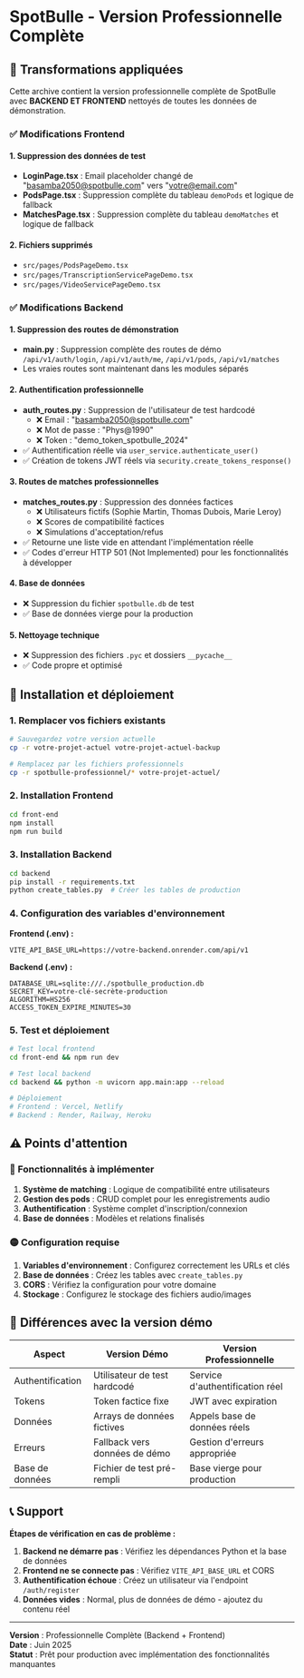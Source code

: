 # SpotBulle - Version Professionnelle Complète

## 🎯 Transformations appliquées

Cette archive contient la version professionnelle complète de SpotBulle avec **BACKEND ET FRONTEND** nettoyés de toutes les données de démonstration.

### ✅ Modifications Frontend

#### 1. Suppression des données de test
- **LoginPage.tsx** : Email placeholder changé de "basamba2050@spotbulle.com" vers "votre@email.com"
- **PodsPage.tsx** : Suppression complète du tableau `demoPods` et logique de fallback
- **MatchesPage.tsx** : Suppression complète du tableau `demoMatches` et logique de fallback

#### 2. Fichiers supprimés
- `src/pages/PodsPageDemo.tsx`
- `src/pages/TranscriptionServicePageDemo.tsx` 
- `src/pages/VideoServicePageDemo.tsx`

### ✅ Modifications Backend

#### 1. Suppression des routes de démonstration
- **main.py** : Suppression complète des routes de démo `/api/v1/auth/login`, `/api/v1/auth/me`, `/api/v1/pods`, `/api/v1/matches`
- Les vraies routes sont maintenant dans les modules séparés

#### 2. Authentification professionnelle
- **auth_routes.py** : Suppression de l'utilisateur de test hardcodé
  - ❌ Email : "basamba2050@spotbulle.com"
  - ❌ Mot de passe : "Phys@1990"  
  - ❌ Token : "demo_token_spotbulle_2024"
- ✅ Authentification réelle via `user_service.authenticate_user()`
- ✅ Création de tokens JWT réels via `security.create_tokens_response()`

#### 3. Routes de matches professionnelles
- **matches_routes.py** : Suppression des données factices
  - ❌ Utilisateurs fictifs (Sophie Martin, Thomas Dubois, Marie Leroy)
  - ❌ Scores de compatibilité factices
  - ❌ Simulations d'acceptation/refus
- ✅ Retourne une liste vide en attendant l'implémentation réelle
- ✅ Codes d'erreur HTTP 501 (Not Implemented) pour les fonctionnalités à développer

#### 4. Base de données
- ❌ Suppression du fichier `spotbulle.db` de test
- ✅ Base de données vierge pour la production

#### 5. Nettoyage technique
- ❌ Suppression des fichiers `.pyc` et dossiers `__pycache__`
- ✅ Code propre et optimisé

## 🚀 Installation et déploiement

### 1. Remplacer vos fichiers existants
```bash
# Sauvegardez votre version actuelle
cp -r votre-projet-actuel votre-projet-actuel-backup

# Remplacez par les fichiers professionnels
cp -r spotbulle-professionnel/* votre-projet-actuel/
```

### 2. Installation Frontend
```bash
cd front-end
npm install
npm run build
```

### 3. Installation Backend
```bash
cd backend
pip install -r requirements.txt
python create_tables.py  # Créer les tables de production
```

### 4. Configuration des variables d'environnement

**Frontend (.env) :**
```
VITE_API_BASE_URL=https://votre-backend.onrender.com/api/v1
```

**Backend (.env) :**
```
DATABASE_URL=sqlite:///./spotbulle_production.db
SECRET_KEY=votre-clé-secrète-production
ALGORITHM=HS256
ACCESS_TOKEN_EXPIRE_MINUTES=30
```

### 5. Test et déploiement
```bash
# Test local frontend
cd front-end && npm run dev

# Test local backend  
cd backend && python -m uvicorn app.main:app --reload

# Déploiement
# Frontend : Vercel, Netlify
# Backend : Render, Railway, Heroku
```

## ⚠️ Points d'attention

### 🔴 Fonctionnalités à implémenter
1. **Système de matching** : Logique de compatibilité entre utilisateurs
2. **Gestion des pods** : CRUD complet pour les enregistrements audio
3. **Authentification** : Système complet d'inscription/connexion
4. **Base de données** : Modèles et relations finalisés

### 🟡 Configuration requise
1. **Variables d'environnement** : Configurez correctement les URLs et clés
2. **Base de données** : Créez les tables avec `create_tables.py`
3. **CORS** : Vérifiez la configuration pour votre domaine
4. **Stockage** : Configurez le stockage des fichiers audio/images

## 🔧 Différences avec la version démo

| Aspect | Version Démo | Version Professionnelle |
|--------|--------------|------------------------|
| Authentification | Utilisateur de test hardcodé | Service d'authentification réel |
| Tokens | Token factice fixe | JWT avec expiration |
| Données | Arrays de données fictives | Appels base de données réels |
| Erreurs | Fallback vers données de démo | Gestion d'erreurs appropriée |
| Base de données | Fichier de test pré-rempli | Base vierge pour production |

## 📞 Support

**Étapes de vérification en cas de problème :**

1. **Backend ne démarre pas** : Vérifiez les dépendances Python et la base de données
2. **Frontend ne se connecte pas** : Vérifiez `VITE_API_BASE_URL` et CORS
3. **Authentification échoue** : Créez un utilisateur via l'endpoint `/auth/register`
4. **Données vides** : Normal, plus de données de démo - ajoutez du contenu réel

---

**Version** : Professionnelle Complète (Backend + Frontend)  
**Date** : Juin 2025  
**Statut** : Prêt pour production avec implémentation des fonctionnalités manquantes

